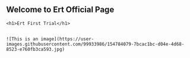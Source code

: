 ## Welcome to Ert Official Page

<html>
<head>
	<title> Ert Site</title>
</head>
<body>

	<h1>Ert First Trial</h1>

	
	![This is an image](https://user-images.githubusercontent.com/99933986/154784079-7bcac1bc-d04e-4d68-8523-e760fb3ca593.jpg)

